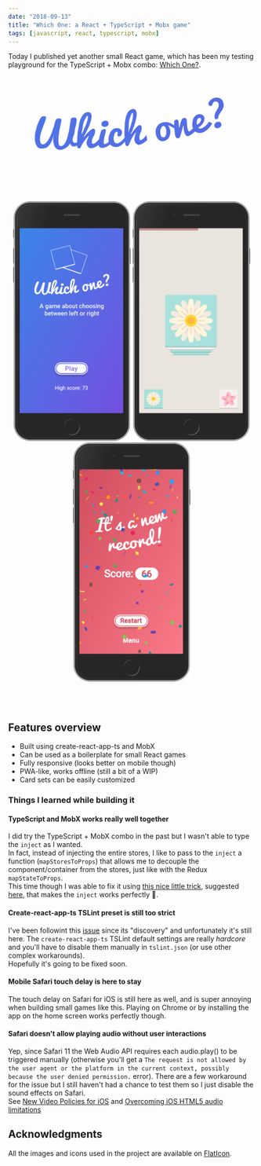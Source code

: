 ```yaml
---
date: "2018-09-13"
title: "Which One: a React + TypeScript + Mobx game"
tags: [javascript, react, typescript, mobx]
---
```


Today I published yet another small React game, which has been my testing playground for the TypeScript + Mobx combo: [Which One?](https://github.com/mmazzarolo/which-one).  
  
<!--more-->  
  
<p align="center">
<img src="https://raw.githubusercontent.com/mmazzarolo/which-one/master/.github/which-one-white-bg.png" width="420"></img><br />  <br /> 
<p align="center">
<img src="https://raw.githubusercontent.com/mmazzarolo/which-one/master/.github/screenshot-1.png" width="240"></img>
<img src="https://raw.githubusercontent.com/mmazzarolo/which-one/master/.github/screenshot-2.png" width="240"></img>
<img src="https://raw.githubusercontent.com/mmazzarolo/which-one/master/.github/screenshot-3.png" width="240"></img>
</p>
 
&nbsp;  
&nbsp;

## Features overview

- Built using create-react-app-ts and MobX
- Can be used as a boilerplate for small React games
- Fully responsive (looks better on mobile though)
- PWA-like, works offline (still a bit of a WIP)
- Card sets can be easily customized

### Things I learned while building it

#### TypeScript and MobX works really well together

I did try the TypeScript + MobX combo in the past but I wasn't able to type the `inject` as I wanted.  
In fact, instead of injecting the entire stores, I like to pass to the `inject` a function (`mapStoresToProps`) that allows me to decouple the component/container from the stores, just like with the Redux `mapStateToProps`.  
This time though I was able to fix it using [this nice little trick](https://github.com/mmazzarolo/which-one/blob/master/src/%40types/mobx-react.d.ts), suggested [here](https://github.com/mobxjs/mobx-react/issues/256), that makes the `inject` works perfectly 🎉.

#### Create-react-app-ts TSLint preset is still too strict

I've been followint this [issue](https://github.com/wmonk/create-react-app-typescript/issues/333) since its "discovery" and unfortunately it's still here.
The `create-react-app-ts` TSLint default settings are really _hardcore_ and you'll have to disable them manually in `tslint.json` (or use other complex workarounds).  
Hopefully it's going to be fixed soon.

#### Mobile Safari touch delay is here to stay

The touch delay on Safari for iOS is still here as well, and is super annoying when building small games like this.
Playing on Chrome or by installing the app on the home screen works perfectly though.

#### Safari doesn't allow playing audio without user interactions

Yep, since Safari 11 the Web Audio API requires each audio.play() to be triggered manually (otherwise you'll get a `The request is not allowed by the user agent or the platform in the current context, possibly because the user denied permission.` error).
There are a few workaround for the issue but I still haven't had a chance to test them so I just disable the sound effects on Safari.  
See [New Video Policies for iOS](https://webkit.org/blog/6784/new-video-policies-for-ios/) and [Overcoming iOS HTML5 audio limitations](https://www.ibm.com/developerworks/library/wa-ioshtml5/index.html#N1025A)

## Acknowledgments

All the images and icons used in the project are available on [FlatIcon](https://www.flaticon.com/).
